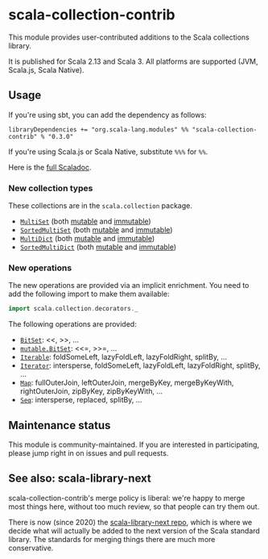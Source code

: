 # scala-collection-contrib

This module provides user-contributed additions to the Scala collections library.

It is published for Scala 2.13 and Scala 3. All platforms are supported (JVM, Scala.js, Scala Native).

## Usage

If you're using sbt, you can add the dependency as follows:

```
libraryDependencies += "org.scala-lang.modules" %% "scala-collection-contrib" % "0.3.0"
```

If you're using Scala.js or Scala Native, substitute `%%%` for `%%`.

Here is the [full Scaladoc](https://static.javadoc.io/org.scala-lang.modules/scala-collection-contrib_2.13/0.3.0/scala/collection/index.html).

### New collection types

These collections are in the `scala.collection` package.

- [`MultiSet`](https://static.javadoc.io/org.scala-lang.modules/scala-collection-contrib_2.13/0.3.0/scala/collection/MultiSet.html) (both [mutable](https://static.javadoc.io/org.scala-lang.modules/scala-collection-contrib_2.13/0.3.0/scala/collection/mutable/MultiSet.html) and [immutable](https://static.javadoc.io/org.scala-lang.modules/scala-collection-contrib_2.13/0.3.0/scala/collection/immutable/MultiSet.html))
- [`SortedMultiSet`](https://static.javadoc.io/org.scala-lang.modules/scala-collection-contrib_2.13/0.3.0/scala/collection/SortedMultiSet.html) (both [mutable](https://static.javadoc.io/org.scala-lang.modules/scala-collection-contrib_2.13/0.3.0/scala/collection/mutable/SortedMultiSet.html) and [immutable](https://static.javadoc.io/org.scala-lang.modules/scala-collection-contrib_2.13/0.3.0/scala/collection/immutable/SortedMultiSet.html))
- [`MultiDict`](https://static.javadoc.io/org.scala-lang.modules/scala-collection-contrib_2.13/0.3.0/scala/collection/MultiDict.html) (both [mutable](https://static.javadoc.io/org.scala-lang.modules/scala-collection-contrib_2.13/0.3.0/scala/collection/mutable/MultiDict.html) and [immutable](https://static.javadoc.io/org.scala-lang.modules/scala-collection-contrib_2.13/0.3.0/scala/collection/immutable/MultiDict.html))
- [`SortedMultiDict`](https://static.javadoc.io/org.scala-lang.modules/scala-collection-contrib_2.13/0.3.0/scala/collection/SortedMultiDict.html) (both [mutable](https://static.javadoc.io/org.scala-lang.modules/scala-collection-contrib_2.13/0.3.0/scala/collection/mutable/SortedMultiDict.html) and [immutable](https://static.javadoc.io/org.scala-lang.modules/scala-collection-contrib_2.13/0.3.0/scala/collection/immutable/SortedMultiDict.html))

### New operations

The new operations are provided via an implicit enrichment. You need to add the following
import to make them available:

```scala
import scala.collection.decorators._
```

The following operations are provided:

- [`BitSet`](https://static.javadoc.io/org.scala-lang.modules/scala-collection-contrib_2.13/latest/scala/collection/decorators/BitSetDecorator.html): <<, >>, ...
- [`mutable.BitSet`](https://static.javadoc.io/org.scala-lang.modules/scala-collection-contrib_2.13/latest/scala/collection/decorators/MutableBitSetDecorator.html): <<=, >>=, ...
- [`Iterable`](https://static.javadoc.io/org.scala-lang.modules/scala-collection-contrib_2.13/latest/scala/collection/decorators/IterableDecorator.html): foldSomeLeft, lazyFoldLeft, lazyFoldRight, splitBy, ...
- [`Iterator`](https://static.javadoc.io/org.scala-lang.modules/scala-collection-contrib_2.13/latest/scala/collection/decorators/IteratorDecorator.html): intersperse, foldSomeLeft, lazyFoldLeft, lazyFoldRight, splitBy, ...
- [`Map`](https://static.javadoc.io/org.scala-lang.modules/scala-collection-contrib_2.13/latest/scala/collection/decorators/MapDecorator.html): fullOuterJoin, leftOuterJoin, mergeByKey, mergeByKeyWith, rightOuterJoin, zipByKey, zipByKeyWith, ...
- [`Seq`](https://static.javadoc.io/org.scala-lang.modules/scala-collection-contrib_2.13/latest/scala/collection/decorators/SeqDecorator.html): intersperse, replaced, splitBy, ...


## Maintenance status

This module is community-maintained.  If you are interested in
participating, please jump right in on issues and pull requests.

## See also: scala-library-next

scala-collection-contrib's merge policy is liberal: we're happy to merge most things here, without too much review, so that people can try them out.

There is now (since 2020) the [scala-library-next repo](https://github.com/scala/scala-library-next), which is where we decide what will actually be added to the next version of the Scala standard library. The standards for merging things there are much more conservative.
